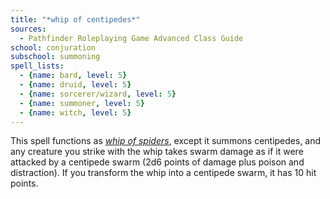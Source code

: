 ```yaml
---
title: "*whip of centipedes*"
sources:
  - Pathfinder Roleplaying Game Advanced Class Guide
school: conjuration
subschool: summoning
spell_lists:
  - {name: bard, level: 5}
  - {name: druid, level: 5}
  - {name: sorcerer/wizard, level: 5}
  - {name: summoner, level: 5}
  - {name: witch, level: 5}
---
```


This spell functions as [*whip of spiders*](/spells/whip-of-spiders/), except it summons centipedes, and any creature you strike with the whip takes swarm damage as if it were attacked by a centipede swarm (2d6 points of damage plus poison and distraction). If you transform the whip into a centipede swarm, it has 10 hit points.

